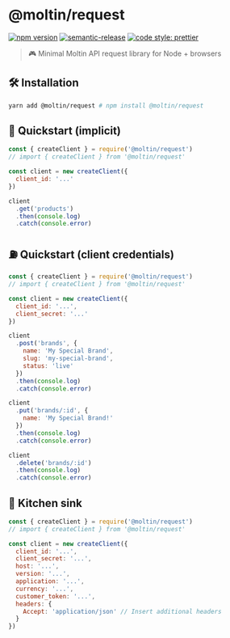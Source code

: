 # @moltin/request

[![npm version](https://img.shields.io/npm/v/@moltin/request.svg)](https://www.npmjs.com/package/@moltin/request) [![semantic-release](https://img.shields.io/badge/%20%20%F0%9F%93%A6%F0%9F%9A%80-semantic--release-e10079.svg)](https://github.com/semantic-release/semantic-release) [![code style: prettier](https://img.shields.io/badge/code_style-prettier-ff69b4.svg?style=flat-square)](https://github.com/prettier/prettier)

> 🎮 Minimal Moltin API request library for Node + browsers

## 🛠 Installation

```bash
yarn add @moltin/request # npm install @moltin/request
```

## 🚀 Quickstart (implicit)

```js
const { createClient } = require('@moltin/request')
// import { createClient } from '@moltin/request'

const client = new createClient({
  client_id: '...'
})

client
  .get('products')
  .then(console.log)
  .catch(console.error)
```

## ⛽️ Quickstart (client credentials)

```js
const { createClient } = require('@moltin/request')
// import { createClient } from '@moltin/request'

const client = new createClient({
  client_id: '...',
  client_secret: '...'
})

client
  .post('brands', {
    name: 'My Special Brand',
    slug: 'my-special-brand',
    status: 'live'
  })
  .then(console.log)
  .catch(console.error)

client
  .put('brands/:id', {
    name: 'My Special Brand!'
  })
  .then(console.log)
  .catch(console.error)

client
  .delete('brands/:id')
  .then(console.log)
  .catch(console.error)
```

## 🚰 Kitchen sink

```js
const { createClient } = require('@moltin/request')
// import { createClient } from '@moltin/request'

const client = new createClient({
  client_id: '...',
  client_secret: '...',
  host: '...',
  version: '...',
  application: '...',
  currency: '...',
  customer_token: '...',
  headers: {
    Accept: 'application/json' // Insert additional headers
  }
})
```
